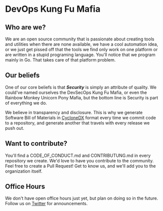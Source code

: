 # DevOps Kung Fu Mafia

## Who are we?
We are an open source community that is passionate about creating tools and utilities when there are none available,  we have a cool automation idea, or we just get pissed off that the tools we find only work on one platform or are written in a stupid programing language. You'll notice that we program mainly in Go. That takes care of that platform problem.

## Our beliefs
One of our core beliefs is that ***Security*** is simply an attribute of quality. We could've named ourselves the DevSecOps Kung Fu Mafia, or even the Rainbow Monkey Unicorn Pony Mafia, but the bottom line is Security is part of everything we do. 

We believe in transparency and disclosure. This is why we generate Software Bill of Materials in [CycloneDX](https://cyclonedx.org/) format every time we commit code to a repository, and generate another that travels with every release we push out.

## Want to contribute?
You'll find a CODE_OF_CONDUCT.md and CONTRIBUTUNG.md in every repository we create. We'd love to have you contribute to the community. Feel free to create a Pull Request! Get to know us, and we'll add you to the organization itself.

## Office Hours
We don't have open office hours just yet, but plan on doing so in the future. Follow us on [Twitter](https://twitter.com/_dkfm_) for announcements.
